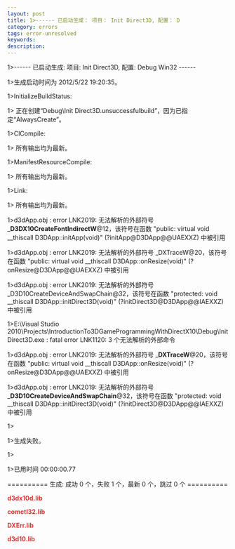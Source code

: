 ```yaml
---
layout: post
title: 1>------ 已启动生成： 项目： Init Direct3D, 配置： D
category: errors
tags: error-unresolved
keywords: 
description: 
---
```


1\>------ 已启动生成: 项目: Init Direct3D, 配置: Debug Win32 ------

1\>生成启动时间为 2012/5/22 19:20:35。

1\>InitializeBuildStatus:

1\>  正在创建“Debug\\Init Direct3D.unsuccessfulbuild”，因为已指定“AlwaysCreate”。

1\>ClCompile:

1\>  所有输出均为最新。

1\>ManifestResourceCompile:

1\>  所有输出均为最新。

1\>Link:

1\>  所有输出均为最新。

1\>d3dApp.obj : error LNK2019: 无法解析的外部符号 \_**D3DX10CreateFontIndirectW**@12，该符号在函数 "public: virtual void \_\_thiscall D3DApp::initApp(void)" (?initApp@D3DApp@@UAEXXZ) 中被引用

1\>d3dApp.obj : error LNK2019: 无法解析的外部符号 \_DXTraceW@20，该符号在函数 "public: virtual void \_\_thiscall D3DApp::onResize(void)" (?onResize@D3DApp@@UAEXXZ) 中被引用

1\>d3dApp.obj : error LNK2019: 无法解析的外部符号 \_D3D10CreateDeviceAndSwapChain@32，该符号在函数 "protected: void \_\_thiscall D3DApp::initDirect3D(void)" (?initDirect3D@D3DApp@@IAEXXZ) 中被引用

1\>E:\\Visual Studio 2010\\Projects\\IntroductionTo3DGameProgrammingWithDirectX10\\Debug\\Init Direct3D.exe : fatal error LNK1120: 3 个无法解析的外部命令

 

1\>d3dApp.obj : error LNK2019: 无法解析的外部符号 \_**DXTraceW**@20，该符号在函数 "public: virtual void \_\_thiscall D3DApp::onResize(void)" (?onResize@D3DApp@@UAEXXZ) 中被引用

1\>d3dApp.obj : error LNK2019: 无法解析的外部符号 \_**D3D10CreateDeviceAndSwapChain**@32，该符号在函数 "protected: void \_\_thiscall D3DApp::initDirect3D(void)" (?initDirect3D@D3DApp@@IAEXXZ) 中被引用

1\>

1\>生成失败。

1\>

1\>已用时间 00:00:00.77

========== 生成: 成功 0 个，失败 1 个，最新 0 个，跳过 0 个 ==========

 

**<span style="color:#e53333;">d3dx10d.lib</span>**

**<span style="color:#e53333;">comctl32.lib</span>**

**<span style="color:#e53333;">DXErr.lib</span>**

**<span style="color:#e53333;">d3d10.lib</span>**








